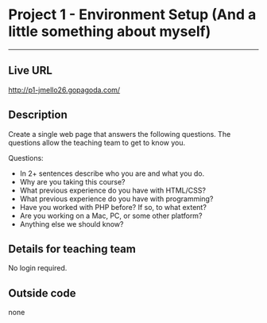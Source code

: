 # Project 1 - Environment Setup (And a little something about myself)  

---

## Live URL
<http://p1-jmello26.gopagoda.com/>

## Description
Create a single web page that answers the following questions. The questions allow the teaching team to get to know you.

Questions:  
* In 2+ sentences describe who you are and what you do.
* Why are you taking this course?
* What previous experience do you have with HTML/CSS?
* What previous experience do you have with programming?
* Have you worked with PHP before? If so, to what extent?
* Are you working on a Mac, PC, or some other platform?
* Anything else we should know?

## Details for teaching team
No login required.

## Outside code
none